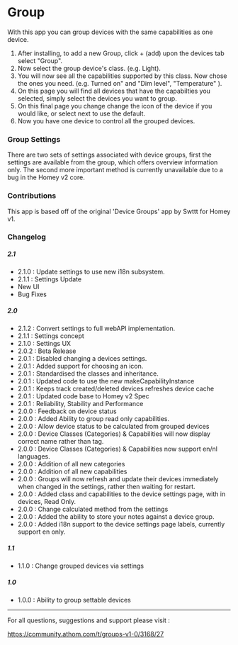 
# Group

With this app you can group devices with the same capabilities as one device.

1. After installing, to add a new Group, click  + (add) upon the devices tab select "Group".
2. Now select the group device's class. (e.g. Light).
3. You will now see all the capabilities supported by this class. Now chose the ones you need. (e.g. Turned on" and "Dim level", "Temperature" ).
4. On this page you will find all devices that have the capabilties you selected, simply select the devices you want to group.
5. On this final page you change change the icon of the device if you would like, or select next to use the default.
6. Now you have one device to control all the grouped devices.

### Group Settings

There are two sets of settings associated with device groups, first the settings are available from the group, which offers overview information only.
The second more important method is currently unavailable due to a bug in the Homey v2 core.

### Contributions

This app is based off of the original 'Device Groups' app by Swttt for Homey v1.

### Changelog


##### 2.1

- 2.1.0 : Update settings to use new i18n subsystem.
- 2.1.1 : Settings Update
- New UI
- Bug Fixes



##### 2.0

- 2.1.2 : Convert settings to full webAPI implementation.
- 2.1.1 : Settings concept
- 2.1.0 : Settings UX
- 2.0.2 : Beta Release
- 2.0.1 : Disabled changing a devices settings.
- 2.0.1 : Added support for choosing an icon.
- 2.0.1 : Standardised the classes and inheritance.
- 2.0.1 : Updated code to use the new makeCapabilityInstance
- 2.0.1 : Keeps track created/deleted devices refreshes device cache
- 2.0.1 : Updated code base to Homey v2 Spec
- 2.0.1 : Reliability, Stability and Performance
- 2.0.0 : Feedback on device status
- 2.0.0 : Added Ability to group read only capabilities.
- 2.0.0 : Allow device status to be calculated from grouped devices
- 2.0.0 : Device Classes (Categories) & Capabilities will now display correct name rather than tag.
- 2.0.0 : Device Classes (Categories) & Capabilities now support en/nl languages.
- 2.0.0 : Addition of all new categories
- 2.0.0 : Addition of all new capabilities
- 2.0.0 : Groups will now refresh and update their devices immediately when changed in the settings, rather then waiting for  restart.
- 2.0.0 : Added class and capabilities to the device settings page, with in devices, Read Only.
- 2.0.0 : Change calculated method from the settings
- 2.0.0 : Added the ability to store your notes against a device group.
- 2.0.0 : Added i18n support to the device settings page labels, currently support en only.

##### 1.1

- 1.1.0 : Change grouped devices via settings

##### 1.0

- 1.0.0 : Ability to group settable devices

---

For all questions, suggestions and support please visit :

https://community.athom.com/t/groups-v1-0/3168/27